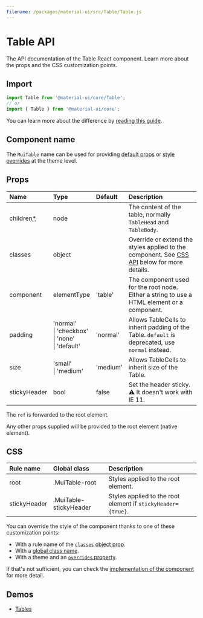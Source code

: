 ```yaml
---
filename: /packages/material-ui/src/Table/Table.js
---
```


<!--- This documentation is automatically generated, do not try to edit it. -->

# Table API

<p class="description">The API documentation of the Table React component. Learn more about the props and the CSS customization points.</p>

## Import

```js
import Table from '@material-ui/core/Table';
// or
import { Table } from '@material-ui/core';
```

You can learn more about the difference by [reading this guide](/guides/minimizing-bundle-size/).



## Component name

The `MuiTable` name can be used for providing [default props](/customization/globals/#default-props) or [style overrides](/customization/globals/#css) at the theme level.

## Props

| Name | Type | Default | Description |
|:-----|:-----|:--------|:------------|
| <span class="prop-name required">children<abbr title="required">*</abbr></span> | <span class="prop-type">node</span> |  | The content of the table, normally `TableHead` and `TableBody`. |
| <span class="prop-name">classes</span> | <span class="prop-type">object</span> |  | Override or extend the styles applied to the component. See [CSS API](#css) below for more details. |
| <span class="prop-name">component</span> | <span class="prop-type">elementType</span> | <span class="prop-default">'table'</span> | The component used for the root node. Either a string to use a HTML element or a component. |
| <span class="prop-name">padding</span> | <span class="prop-type">'normal'<br>&#124;&nbsp;'checkbox'<br>&#124;&nbsp;'none'<br>&#124;&nbsp;'default'</span> | <span class="prop-default">'normal'</span> | Allows TableCells to inherit padding of the Table. `default` is deprecated, use `normal` instead. |
| <span class="prop-name">size</span> | <span class="prop-type">'small'<br>&#124;&nbsp;'medium'</span> | <span class="prop-default">'medium'</span> | Allows TableCells to inherit size of the Table. |
| <span class="prop-name">stickyHeader</span> | <span class="prop-type">bool</span> | <span class="prop-default">false</span> | Set the header sticky.<br>⚠️ It doesn't work with IE 11. |

The `ref` is forwarded to the root element.

Any other props supplied will be provided to the root element (native element).

## CSS

| Rule name | Global class | Description |
|:-----|:-------------|:------------|
| <span class="prop-name">root</span> | <span class="prop-name">.MuiTable-root</span> | Styles applied to the root element.
| <span class="prop-name">stickyHeader</span> | <span class="prop-name">.MuiTable-stickyHeader</span> | Styles applied to the root element if `stickyHeader={true}`.

You can override the style of the component thanks to one of these customization points:

- With a rule name of the [`classes` object prop](/customization/components/#overriding-styles-with-classes).
- With a [global class name](/customization/components/#overriding-styles-with-global-class-names).
- With a theme and an [`overrides` property](/customization/globals/#css).

If that's not sufficient, you can check the [implementation of the component](https://github.com/mui-org/material-ui/blob/master/packages/material-ui/src/Table/Table.js) for more detail.

## Demos

- [Tables](/components/tables/)

